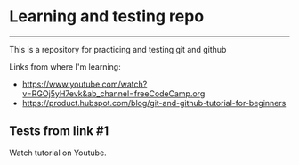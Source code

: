 # Learning and testing repo
---
This is a repository for practicing and testing git and github

Links from where I'm learning:
- https://www.youtube.com/watch?v=RGOj5yH7evk&ab_channel=freeCodeCamp.org
- https://product.hubspot.com/blog/git-and-github-tutorial-for-beginners

## Tests from link #1

Watch tutorial on Youtube.


